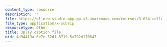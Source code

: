 ```yaml
---
content_type: resource
description: ''
file: https://ol-ocw-studio-app-qa.s3.amazonaws.com/courses/3-054-cellular-solids-structure-properties-and-applications-spring-2015/4d94419a6e7e52d187195a792d170647_4d3RQs2JnKg.vtt
file_type: application/x-subrip
resourcetype: Other
title: 3play caption file
uid: 4d94419a-6e7e-52d1-8719-5a792d170647
---
```

